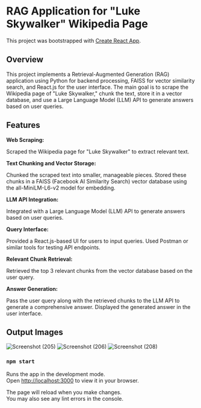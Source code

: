 # RAG Application for "Luke Skywalker" Wikipedia Page

This project was bootstrapped with [Create React App](https://github.com/facebook/create-react-app).

## Overview

This project implements a Retrieval-Augmented Generation (RAG) application using Python for backend processing, FAISS for vector similarity search, and React.js for the user interface. The main goal is to scrape the Wikipedia page of "Luke Skywalker," chunk the text, store it in a vector database, and use a Large Language Model (LLM) API to generate answers based on user queries.



## Features

**Web Scraping:**

Scraped the Wikipedia page for "Luke Skywalker" to extract relevant text.

**Text Chunking and Vector Storage:**

Chunked the scraped text into smaller, manageable pieces.
Stored these chunks in a FAISS (Facebook AI Similarity Search) vector database using the all-MiniLM-L6-v2 model for embedding.

**LLM API Integration:**

Integrated with a Large Language Model (LLM) API to generate answers based on user queries.


**Query Interface:**

Provided a React.js-based UI for users to input queries.
Used Postman or similar tools for testing API endpoints.

**Relevant Chunk Retrieval:**

Retrieved the top 3 relevant chunks from the vector database based on the user query.

**Answer Generation:**

Pass the user query along with the retrieved chunks to the LLM API to generate a comprehensive answer.
Displayed the generated answer in the user interface.

## Output Images
![Screenshot (205)](https://github.com/saishchaskar/sky-walker/assets/102912746/ab1e12f0-b14f-4050-a104-b6f0f1b63e7c)
![Screenshot (206)](https://github.com/saishchaskar/sky-walker/assets/102912746/cb21af93-38b2-4d5c-a3f3-d385d8603b9f)
![Screenshot (208)](https://github.com/saishchaskar/sky-walker/assets/102912746/e38c8eae-b5b3-4f8f-9ed8-997e7982e640)




### `npm start`

Runs the app in the development mode.\
Open [http://localhost:3000](http://localhost:3000) to view it in your browser.

The page will reload when you make changes.\
You may also see any lint errors in the console.

